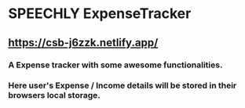 # SPEECHLY ExpenseTracker

## https://csb-j6zzk.netlify.app/
### A Expense tracker with some awesome functionalities.
### Here user's Expense / Income details will be stored in their browsers local storage.
